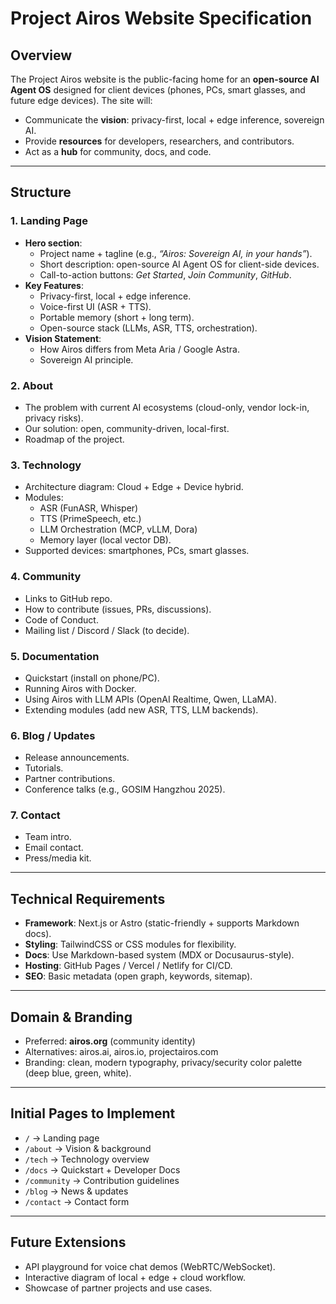 # Project Airos Website Specification

## Overview
The Project Airos website is the public-facing home for an **open-source AI Agent OS** designed for client devices (phones, PCs, smart glasses, and future edge devices). The site will:
- Communicate the **vision**: privacy-first, local + edge inference, sovereign AI.
- Provide **resources** for developers, researchers, and contributors.
- Act as a **hub** for community, docs, and code.

---

## Structure

### 1. Landing Page
- **Hero section**:  
  - Project name + tagline (e.g., *“Airos: Sovereign AI, in your hands”*).  
  - Short description: open-source AI Agent OS for client-side devices.  
  - Call-to-action buttons: *Get Started*, *Join Community*, *GitHub*.  
- **Key Features**:  
  - Privacy-first, local + edge inference.  
  - Voice-first UI (ASR + TTS).  
  - Portable memory (short + long term).  
  - Open-source stack (LLMs, ASR, TTS, orchestration).  
- **Vision Statement**:  
  - How Airos differs from Meta Aria / Google Astra.  
  - Sovereign AI principle.  

### 2. About
- The problem with current AI ecosystems (cloud-only, vendor lock-in, privacy risks).  
- Our solution: open, community-driven, local-first.  
- Roadmap of the project.  

### 3. Technology
- Architecture diagram: Cloud + Edge + Device hybrid.  
- Modules:  
  - ASR (FunASR, Whisper)  
  - TTS (PrimeSpeech, etc.)  
  - LLM Orchestration (MCP, vLLM, Dora)  
  - Memory layer (local vector DB).  
- Supported devices: smartphones, PCs, smart glasses.  

### 4. Community
- Links to GitHub repo.  
- How to contribute (issues, PRs, discussions).  
- Code of Conduct.  
- Mailing list / Discord / Slack (to decide).  

### 5. Documentation
- Quickstart (install on phone/PC).  
- Running Airos with Docker.  
- Using Airos with LLM APIs (OpenAI Realtime, Qwen, LLaMA).  
- Extending modules (add new ASR, TTS, LLM backends).  

### 6. Blog / Updates
- Release announcements.  
- Tutorials.  
- Partner contributions.  
- Conference talks (e.g., GOSIM Hangzhou 2025).  

### 7. Contact
- Team intro.  
- Email contact.  
- Press/media kit.  

---

## Technical Requirements

- **Framework**: Next.js or Astro (static-friendly + supports Markdown docs).  
- **Styling**: TailwindCSS or CSS modules for flexibility.  
- **Docs**: Use Markdown-based system (MDX or Docusaurus-style).  
- **Hosting**: GitHub Pages / Vercel / Netlify for CI/CD.  
- **SEO**: Basic metadata (open graph, keywords, sitemap).  

---

## Domain & Branding

- Preferred: **airos.org** (community identity)  
- Alternatives: airos.ai, airos.io, projectairos.com  
- Branding: clean, modern typography, privacy/security color palette (deep blue, green, white).  

---

## Initial Pages to Implement

- `/` → Landing page  
- `/about` → Vision & background  
- `/tech` → Technology overview  
- `/docs` → Quickstart + Developer Docs  
- `/community` → Contribution guidelines  
- `/blog` → News & updates  
- `/contact` → Contact form  

---

## Future Extensions

- API playground for voice chat demos (WebRTC/WebSocket).  
- Interactive diagram of local + edge + cloud workflow.  
- Showcase of partner projects and use cases.  

